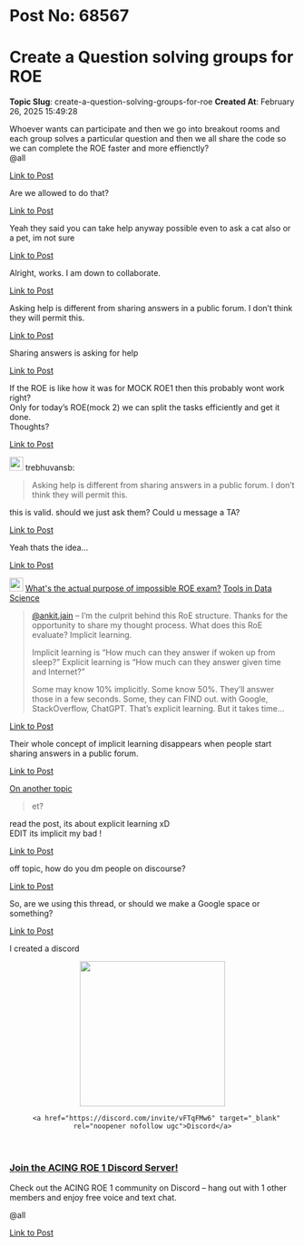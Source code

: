 # Post No: 68567
# Create a Question solving groups for ROE
**Topic Slug**: create-a-question-solving-groups-for-roe
**Created At**: February 26, 2025 15:49:28

Whoever wants can participate and then we go into breakout rooms and each group solves a particular question and then we all share the code so we can complete the ROE faster and more effienctly?<br>
<span class="mention">@all</span>

[Link to Post](https://discourse.onlinedegree.iitm.ac.in/t/create-a-question-solving-groups-for-roe/600396)

Are we allowed to do that?

[Link to Post](https://discourse.onlinedegree.iitm.ac.in/t/create-a-question-solving-groups-for-roe/600397)

Yeah they said you can take help anyway possible even  to ask a cat also or a pet, im not sure

[Link to Post](https://discourse.onlinedegree.iitm.ac.in/t/create-a-question-solving-groups-for-roe/600398)

Alright, works. I am down to collaborate.

[Link to Post](https://discourse.onlinedegree.iitm.ac.in/t/create-a-question-solving-groups-for-roe/600399)

Asking help is different from sharing answers in a public forum. I don’t think they will permit this.

[Link to Post](https://discourse.onlinedegree.iitm.ac.in/t/create-a-question-solving-groups-for-roe/600400)

Sharing answers is asking for help

[Link to Post](https://discourse.onlinedegree.iitm.ac.in/t/create-a-question-solving-groups-for-roe/600401)

If the ROE is like how it was for MOCK ROE1 then this probably wont work right?<br>
Only for today’s ROE(mock 2) we can split  the tasks efficiently and get it done.<br>
Thoughts?

[Link to Post](https://discourse.onlinedegree.iitm.ac.in/t/create-a-question-solving-groups-for-roe/600402)

<aside class="quote group-ds-students" data-username="trebhuvansb" data-post="5" data-topic="168567" data-full="true">
<div class="title">
<div class="quote-controls"></div>
<img alt="" width="24" height="24" src="https://dub1.discourse-cdn.com/flex013/user_avatar/discourse.onlinedegree.iitm.ac.in/trebhuvansb/48/109875_2.png" class="avatar"> trebhuvansb:</div>
<blockquote>
Asking help is different from sharing answers in a public forum. I don’t think they will permit this.
</blockquote>
</aside>
this is valid. should we just ask them? Could u message a TA?

[Link to Post](https://discourse.onlinedegree.iitm.ac.in/t/create-a-question-solving-groups-for-roe/600403)

Yeah thats the idea…

[Link to Post](https://discourse.onlinedegree.iitm.ac.in/t/create-a-question-solving-groups-for-roe/600404)

<aside class="quote quote-modified" data-post="2" data-topic="99838">
  <div class="title">
    <div class="quote-controls"></div>
    <img alt="" width="24" height="24" src="https://dub1.discourse-cdn.com/flex013/user_avatar/discourse.onlinedegree.iitm.ac.in/s.anand/48/15264_2.png" class="avatar">
    <a href="https://discourse.onlinedegree.iitm.ac.in/t/whats-the-actual-purpose-of-impossible-roe-exam/99838/2">What's the actual purpose of impossible ROE exam?</a> <a class="badge-category__wrapper " href="/c/courses/tds-kb/34"><span data-category-id="34" style="--category-badge-color: #0088CC; --category-badge-text-color: #FFFFFF; --parent-category-badge-color: #3AB54A;" data-parent-category-id="9" data-drop-close="true" class="badge-category --has-parent" title="This category is created to address subject-specific queries related to Tools in Data Science"><span class="badge-category__name">Tools in Data Science</span></span></a>
  </div>
  <blockquote>
    <a class="mention" href="/u/ankit.jain">@ankit.jain</a> – I’m the culprit behind this RoE structure. Thanks for the opportunity to share my thought process. 
What does this RoE evaluate? Implicit learning. 

Implicit learning is “How much can they answer if woken up from sleep?”
Explicit learning is “How much can they answer given time and Internet?”

Some may know 10% implicitly. Some know 50%. They’ll answer those in a few seconds. 
Some, they can FIND out. with Google, StackOverflow, ChatGPT. That’s explicit learning. But it takes time…
  </blockquote>
</aside>


[Link to Post](https://discourse.onlinedegree.iitm.ac.in/t/create-a-question-solving-groups-for-roe/600405)

Their whole concept of implicit learning disappears when people start sharing answers in a public forum.

[Link to Post](https://discourse.onlinedegree.iitm.ac.in/t/create-a-question-solving-groups-for-roe/600407)

<aside class="quote no-group" data-username="What's the actual purpose of impossible ROE exam?" data-post="2" data-topic="99838">
<div class="title">
<div class="quote-controls"></div>
<a href="/t/99838/2">On another topic</a></div>
<blockquote>
et?
</blockquote>
</aside>
read the post, its about explicit learning xD<br>
EDIT its implicit my bad !

[Link to Post](https://discourse.onlinedegree.iitm.ac.in/t/create-a-question-solving-groups-for-roe/600408)

off topic, how do you dm people on discourse?

[Link to Post](https://discourse.onlinedegree.iitm.ac.in/t/create-a-question-solving-groups-for-roe/600409)

So, are we using this thread, or should we make a Google space or something?

[Link to Post](https://discourse.onlinedegree.iitm.ac.in/t/create-a-question-solving-groups-for-roe/600410)

I created a discord<aside class="onebox allowlistedgeneric" data-onebox-src="https://discord.com/invite/vFTqFMw6">
  <header class="source">
      <img src="https://europe1.discourse-cdn.com/flex013/uploads/iitm/original/3X/0/6/069dfcbf1c98ea2160a1c33abb79107eaf6f2b36.png" class="site-icon" data-dominant-color="8891F6" width="256" height="256">

      <a href="https://discord.com/invite/vFTqFMw6" target="_blank" rel="noopener nofollow ugc">Discord</a>
  </header>

  <article class="onebox-body">
    

<h3><a href="https://discord.com/invite/vFTqFMw6" target="_blank" rel="noopener nofollow ugc">Join the ACING ROE 1 Discord Server!</a></h3>

  Check out the ACING ROE 1 community on Discord – hang out with 1 other members and enjoy free voice and text chat.


  </article>

  <div class="onebox-metadata">
    
    
  </div>

  <div style="clear: both"></div>
</aside>
<span class="mention">@all</span>

[Link to Post](https://discourse.onlinedegree.iitm.ac.in/t/create-a-question-solving-groups-for-roe/600411)

